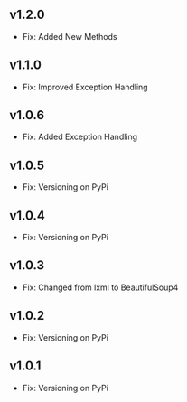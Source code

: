 ## v1.2.0
- Fix: Added New Methods

## v1.1.0
- Fix: Improved Exception Handling

## v1.0.6
- Fix: Added Exception Handling

## v1.0.5
- Fix: Versioning on PyPi

## v1.0.4
- Fix: Versioning on PyPi

## v1.0.3
- Fix: Changed from lxml to BeautifulSoup4

## v1.0.2
- Fix: Versioning on PyPi

## v1.0.1

- Fix: Versioning on PyPi
